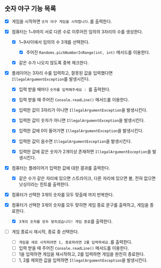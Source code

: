 ## 숫자 야구 기능 목록

- [x] 게임을 시작하면 ```숫자 야구 게임을 시작합니다.```를 출력한다.
  

- [x] 컴퓨터는 1~9까지 서로 다른 수로 이루어진 임의의 3자리의 수를 생성한다.
  - [x] 1~9사이에서 임의의 수 3개를 선택한다.
    - [x] 주어진 ```Randoms.pickNumberInRange(int, int)``` 메서드를 이용한다.
  - [x] 같은 수가 나오지 않도록 중복 체크한다.
  

- [x] 플레이어는 3자리 수를 입력하고, 잘못된 값을 입력했다면 ```IllegalArgumentException```를 발생시킨다.
  - [x] 입력 받을 때마다 ```숫자를 입력해주세요 : ```를 출력한다.
  - [x] 입력 받을 때 주어진 ```Console.readLine()``` 메서드를 이용한다.
  - [x] 입력한 값이 3자리가 아니면 ```IllegalArgumentException```을 발생시킨다.
  - [x] 입력한 값이 숫자가 아니면 ```IllegalArgumentException```을 발생시킨다.
  - [x] 입력한 값에 0이 들어가면 ```IllegalArgumentException```을 발생시킨다.
  - [x] 입력한 값이 음수면 ```IllegalArgumentException```을 발생시킨다.
  - [x] 입력한 값에 같은 숫자가 2개이상 존재하면 ```IllegalArgumentException```을 발생시킨다.
    

- [x] 컴퓨터는 플레이어가 입력한 값에 대한 결과를 출력한다.
  - [x] 같은 수가 같은 자리에 있으면 스트라이크, 다른 자리에 있으면 볼, 전혀 없으면 낫싱이라는 힌트를 출력한다.


- [x] 컴퓨터가 선택한 3개의 숫자를 모두 맞출때 까지 반복한다.


- [x] 컴퓨터가 선택한 3개의 숫자를 모두 맞히면 게임 종료 문구를 출력하고, 게임을 종료한다.
  - [x] ```3개의 숫자를 모두 맞히셨습니다! 게임 종료```를 출력한다.


- [ ] 게임 종료시 재시작, 종료 중 선택한다.
  - [ ] ```게임을 새로 시작하려면 1, 종료하려면 2를 입력하세요.```를 출력한다.
  - [ ] 입력 받을 때 주어진 ```Console.readLine()``` 메서드를 이용한다.
  - [ ] 1을 입력하면 게임을 재시작하고, 2를 입력하면 게임을 완전히 종료한다.
  - [ ] 1, 2를 제외한 값을 입력하면 ```IllegalArgumentException```을 발생시킨다.
